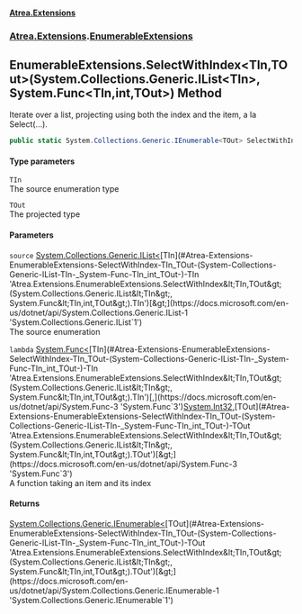 #### [Atrea.Extensions](./index.md 'index')
### [Atrea.Extensions](./Atrea-Extensions.md 'Atrea.Extensions').[EnumerableExtensions](./Atrea-Extensions-EnumerableExtensions.md 'Atrea.Extensions.EnumerableExtensions')
## EnumerableExtensions.SelectWithIndex&lt;TIn,TOut&gt;(System.Collections.Generic.IList&lt;TIn&gt;, System.Func&lt;TIn,int,TOut&gt;) Method
Iterate over a list, projecting using both the index and the item, a la Select(...).  
```csharp
public static System.Collections.Generic.IEnumerable<TOut> SelectWithIndex<TIn,TOut>(this System.Collections.Generic.IList<TIn> source, System.Func<TIn,int,TOut> lambda);
```
#### Type parameters
<a name='Atrea-Extensions-EnumerableExtensions-SelectWithIndex-TIn_TOut-(System-Collections-Generic-IList-TIn-_System-Func-TIn_int_TOut-)-TIn'></a>
`TIn`  
The source enumeration type  
  
<a name='Atrea-Extensions-EnumerableExtensions-SelectWithIndex-TIn_TOut-(System-Collections-Generic-IList-TIn-_System-Func-TIn_int_TOut-)-TOut'></a>
`TOut`  
The projected type  
  
#### Parameters
<a name='Atrea-Extensions-EnumerableExtensions-SelectWithIndex-TIn_TOut-(System-Collections-Generic-IList-TIn-_System-Func-TIn_int_TOut-)-source'></a>
`source` [System.Collections.Generic.IList&lt;](https://docs.microsoft.com/en-us/dotnet/api/System.Collections.Generic.IList-1 'System.Collections.Generic.IList`1')[TIn](#Atrea-Extensions-EnumerableExtensions-SelectWithIndex-TIn_TOut-(System-Collections-Generic-IList-TIn-_System-Func-TIn_int_TOut-)-TIn 'Atrea.Extensions.EnumerableExtensions.SelectWithIndex&lt;TIn,TOut&gt;(System.Collections.Generic.IList&lt;TIn&gt;, System.Func&lt;TIn,int,TOut&gt;).TIn')[&gt;](https://docs.microsoft.com/en-us/dotnet/api/System.Collections.Generic.IList-1 'System.Collections.Generic.IList`1')  
The source enumeration  
  
<a name='Atrea-Extensions-EnumerableExtensions-SelectWithIndex-TIn_TOut-(System-Collections-Generic-IList-TIn-_System-Func-TIn_int_TOut-)-lambda'></a>
`lambda` [System.Func&lt;](https://docs.microsoft.com/en-us/dotnet/api/System.Func-3 'System.Func`3')[TIn](#Atrea-Extensions-EnumerableExtensions-SelectWithIndex-TIn_TOut-(System-Collections-Generic-IList-TIn-_System-Func-TIn_int_TOut-)-TIn 'Atrea.Extensions.EnumerableExtensions.SelectWithIndex&lt;TIn,TOut&gt;(System.Collections.Generic.IList&lt;TIn&gt;, System.Func&lt;TIn,int,TOut&gt;).TIn')[,](https://docs.microsoft.com/en-us/dotnet/api/System.Func-3 'System.Func`3')[System.Int32](https://docs.microsoft.com/en-us/dotnet/api/System.Int32 'System.Int32')[,](https://docs.microsoft.com/en-us/dotnet/api/System.Func-3 'System.Func`3')[TOut](#Atrea-Extensions-EnumerableExtensions-SelectWithIndex-TIn_TOut-(System-Collections-Generic-IList-TIn-_System-Func-TIn_int_TOut-)-TOut 'Atrea.Extensions.EnumerableExtensions.SelectWithIndex&lt;TIn,TOut&gt;(System.Collections.Generic.IList&lt;TIn&gt;, System.Func&lt;TIn,int,TOut&gt;).TOut')[&gt;](https://docs.microsoft.com/en-us/dotnet/api/System.Func-3 'System.Func`3')  
A function taking an item and its index  
  
#### Returns
[System.Collections.Generic.IEnumerable&lt;](https://docs.microsoft.com/en-us/dotnet/api/System.Collections.Generic.IEnumerable-1 'System.Collections.Generic.IEnumerable`1')[TOut](#Atrea-Extensions-EnumerableExtensions-SelectWithIndex-TIn_TOut-(System-Collections-Generic-IList-TIn-_System-Func-TIn_int_TOut-)-TOut 'Atrea.Extensions.EnumerableExtensions.SelectWithIndex&lt;TIn,TOut&gt;(System.Collections.Generic.IList&lt;TIn&gt;, System.Func&lt;TIn,int,TOut&gt;).TOut')[&gt;](https://docs.microsoft.com/en-us/dotnet/api/System.Collections.Generic.IEnumerable-1 'System.Collections.Generic.IEnumerable`1')  
